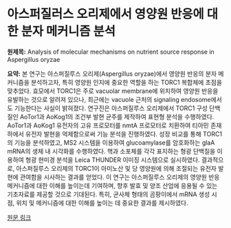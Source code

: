 # 아스퍼질러스 오리제에서 영양원 반응에 대한 분자 메커니즘 분석

**원제목:** Analysis of molecular mechanisms on nutrient source response in Aspergillus oryzae

**요약:** 본 연구는 아스퍼질루스 오리제(Aspergillus oryzae)에서 영양원 반응의 분자 메커니즘을 분석하고자, 특히 영양원 인지에 중요한 역할을 하는 TORC1 복합체에 초점을 맞추었다. 효모에서 TORC1은 주로 vacuolar membrane에 위치하여 영양원 반응을 유발하는 것으로 알려져 있으나, 최근에는 vacuole 근처의 signaling endosome에서도 기능한다는 사실이 밝혀졌다. 연구진은 아스퍼질루스 오리제에서 TORC1 구성 단백질인 AoTor1과 AoKog1의 조건부 발현 균주를 제작하여 표현형 분석을 수행하였다.  AoTor1과 AoKog1 유전자의 고유 프로모터를 nmtA 프로모터로 치환하여 티아민 존재 하에서 유전자 발현을 억제함으로써 기능 분석을 진행하였다.  성장 비교를 통해 TORC1의 기능을 분석하였고,  MS2 시스템을 이용하여 glucoamylase를 암호화하는 glaA mRNA의 생체 내 시각화를  수행하였다.  핵과 소포체를 각각 표지하는 형광 단백질을 이용하여 형광 현미경 분석을 Leica THUNDER 이미징 시스템으로 실시하였다.  결과적으로, 아스퍼질루스 오리제의 TORC1이  아미노산 및 당 영양원에 의해 조절되는 유전자 발현에 관여함을 시사하는 결과를 얻었다.  이 연구는 아스퍼질루스 오리제의 영양원 반응 메커니즘에 대한 이해를 높이는데 기여하며,  향후 발효 및 양조 산업에 응용될 수 있는 기초자료를 제공할 것으로 기대된다.  특히, 균사체 형태의 곰팡이에서 mRNA 생성 시점, 위치 및 메커니즘에 대한 이해를 높이는 데 중요한 결과를 제시하였다.

[원문 링크](https://www.nisr.or.jp/wp-content/uploads/NISR23Higuchi.pdf)
